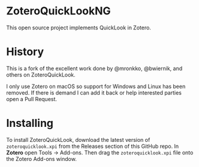 ZoteroQuickLookNG
=================

This open source project implements QuickLook in Zotero.

# History

This is a fork of the excellent work done by @mronkko, @bwiernik, and others on
ZoteroQuickLook.

I only use Zotero on macOS so support for Windows and Linux has been removed.
  If there is demand I can add it back or help interested parties open a Pull
  Request.

# Installing

To install ZoteroQuickLook, download the latest version of
`zoteroquicklook.xpi` from the Releases section of this GitHub repo. In
**Zotero** open Tools -> Add-ons. Then drag the `zoteroquicklook.xpi` file onto
the Zotero Add-ons window.
